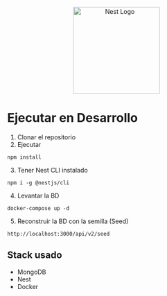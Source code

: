 <p align="center">
  <a href="http://nestjs.com/" target="blank"><img src="https://nestjs.com/img/logo-small.svg" width="200" alt="Nest Logo" /></a>
</p>

# Ejecutar en Desarrollo

1. Clonar el repositorio
2. Ejecutar
```
npm install
```
3. Tener Nest CLI instalado
```
npm i -g @nestjs/cli
```
4. Levantar la BD
```
docker-compose up -d
```
5. Reconstruir la BD con la semilla (Seed)
```
http://localhost:3000/api/v2/seed
```


## Stack usado
* MongoDB
* Nest
* Docker